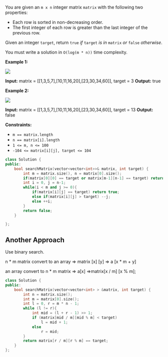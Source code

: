 
You are given an `m x n` integer matrix `matrix` with the following two properties:

-   Each row is sorted in non-decreasing order.
-   The first integer of each row is greater than the last integer of the previous row.

Given an integer `target`, return `true` _if_ `target` _is in_ `matrix` _or_ `false` _otherwise_.

You must write a solution in `O(log(m * n))` time complexity.

**Example 1:**

![](https://assets.leetcode.com/uploads/2020/10/05/mat.jpg)

**Input:** matrix = [[1,3,5,7],[10,11,16,20],[23,30,34,60]], target = 3
**Output:** true

**Example 2:**

![](https://assets.leetcode.com/uploads/2020/10/05/mat2.jpg)

**Input:** matrix = [[1,3,5,7],[10,11,16,20],[23,30,34,60]], target = 13
**Output:** false

**Constraints:**

-   `m == matrix.length`
-   `n == matrix[i].length`
-   `1 <= m, n <= 100`
-   `-104 <= matrix[i][j], target <= 104`

```cpp
class Solution {
public:
    bool searchMatrix(vector<vector<int>>& matrix, int target) {
        int m = matrix.size(), n = matrix[0].size();
        if(matrix[0][0] == target or matrix[m-1][n-1] == target) return true;
        int i = 0, j = n-1;
        while(i < m and j >= 0){
            if(matrix[i][j] == target) return true;
            else if(matrix[i][j] > target) --j;
            else ++i;
        }
        return false;
    }

};
```

## Another Approach

Use binary search.

n * m matrix convert to an array => matrix  [x]  [y] => a [x * m + y]

an array convert to n * m matrix => a[x] =>matrix[x / m]  [x % m];

```cpp
class Solution {
public:
    bool searchMatrix(vector<vector<int> > &matrix, int target) {
        int n = matrix.size();
        int m = matrix[0].size();
        int l = 0, r = m * n - 1;
        while (l != r){
            int mid = (l + r - 1) >> 1;
            if (matrix[mid / m][mid % m] < target)
                l = mid + 1;
            else 
                r = mid;
        }
        return matrix[r / m][r % m] == target;
    }
};
```